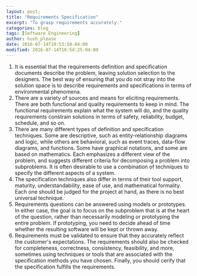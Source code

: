```yaml
---
layout: post;
title: "Requirements Specification"
excerpt: "To grasp requirements accurately."
categories: blog
tags: [Software Engineering]
author: hush_please
date: 2016-07-14T10:53:50-04:00
modified: 2016-07-14T10:54:25-04:00
---
```


1. It is essential that the requirements definition and specification documents describe the problem, leaving solution selection to the designers. The best way of ensuring that you do not stray into the solution space is to describe requirements and specifications in terms of environmental phenomena.
2. There are a variety of sources and means for eliciting requirements. There are both functional and quality requirements to keep in mind. The functional requirements explain what the system will do, and the quality requirements constrain solutions in terms of safety, reliability, budget, schedule, and so on.
3. There are many different types of definition and specification techniques. Some are descriptive, such as entity-relationship diagrams and logic, while others are behavioral, such as event traces, data-flow diagrams, and functions. Some have graphical notations, and some are based on mathematics. Each emphasizes a different view of the problem, and suggests different criteria for decomposing a problem into subproblems. It is often desirable to use a combination of techniques to specify the different aspects of a system.
4. The specification techniques also differ in terms of their tool support, maturity, understandability, ease of use, and mathematical formality. Each one should be judged for the project at hand, as there is no best universal technique.
5. Requirements questions can be answered using models or prototypes. In either case, the goal is to focus on the subproblem that is at the heart of the question, rather than necessarily modeling or prototyping the entire problem. If prototyping, you need to decide ahead of time whether the resulting software will be kept or thrown away.
6. Requirements must be validated to ensure that they accurately reflect the customer's expectations. The requirements should also be checked for completeness, correctness, consistency, feasibility, and more, sometimes using techniques or tools that are associated with the specification methods you have chosen. Finally, you should cerify that the specification fulfills the requirements.  